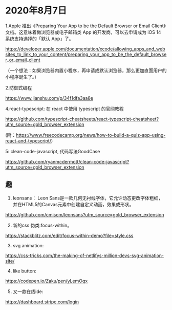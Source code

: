 # 2020年8月7日

1.Apple 推出《Preparing Your App to be the Default Browser or Email Client》文档。这意味着做浏览器或电子邮箱类 App 的开发商，可以去申请成为 iOS 14 系统支持选择的「默认 App」了。

<https://developer.apple.com/documentation/xcode/allowing_apps_and_websites_to_link_to_your_content/preparing_your_app_to_be_the_default_browser_or_email_client>

（一个想法：如果浏览器内置小程序，再申请成默认浏览器，那么更加直面用户的小程序诞生了。）

2.防御式编程

<https://www.jianshu.com/p/34f1dfa3aa8e>

4.react-typescript: 在 react 中使用 typescript 的官网教程

<https://github.com/typescript-cheatsheets/react-typescript-cheatsheet?utm_source=gold_browser_extension>

(附：<https://www.freecodecamp.org/news/how-to-build-a-quiz-app-using-react-and-typescript/>)

5: clean-code-javascript, 代码写法GoodCase

<https://github.com/ryanmcdermott/clean-code-javascript?utm_source=gold_browser_extension>



## 趣
1. leonsans：
Leon Sans是一款几何无衬线字体，它允许动态更改字体粗细，并在HTML5的Canvas元素中创建自定义动画，效果或形状。

<https://github.com/cmiscm/leonsans?utm_source=gold_browser_extension>

2. 新的css 伪类:focus-within。

<https://stackblitz.com/edit/focus-within-demo?file=style.css>

3. svg animation:

<https://css-tricks.com/the-making-of-netlifys-million-devs-svg-animation-site/>


4. like button:

<https://codepen.io/Zaku/pen/yLemOqx>

5. 又一款在线ide:

<https://dashboard.stripe.com/login>